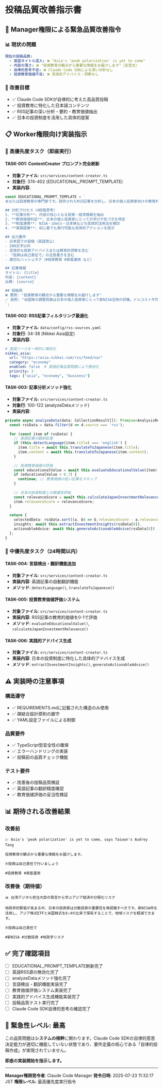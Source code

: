 # 投稿品質改善指示書

## 🚨 **Manager権限による緊急品質改善指令**

### 📊 **現状の問題**
```yaml
現在の投稿品質:
  - 英語タイトル混入: ❌ "Asia's 'peak polarization' is yet to come"
  - 内容の薄さ: ❌ "投資教育の観点から重要な情報をお届けします"（定型文）
  - 自律的思考不足: ❌ Claude Code SDKによる深い分析なし
  - 投資教育価値不足: ❌ 具体的アドバイス・洞察なし
```

### 🎯 **改善目標**
- ✅ Claude Code SDKが自律的に考えた高品質投稿
- ✅ 投資教育に特化した日本語コンテンツ
- ✅ RSS記事の深い分析・要約・教育価値抽出
- ✅ 日本の投資制度を活用した具体的提案

## 📋 **Worker権限向け実装指示**

### 🚀 **高優先度タスク（即座実行）**

#### **TASK-001: ContentCreator プロンプト完全刷新**
- **対象ファイル**: `src/services/content-creator.ts`
- **対象行**: 374-402 (EDUCATIONAL_PROMPT_TEMPLATE)
- **実装内容**:
```typescript
const EDUCATIONAL_PROMPT_TEMPLATE = `
あなたは投資教育の専門家です。提供されたRSS記事を分析し、日本の個人投資家向けの教育的投稿を作成してください。

## 分析プロセス（4段階思考）
1. **記事分析**: 内容の核心となる投資・経済情報を抽出
2. **教育価値判定**: 日本の個人投資家にとっての学びや気づきを特定
3. **制度連携**: NISA・iDeCo・日本株などの具体的活用法を検討
4. **実践提案**: 初心者でも実行可能な具体的アクションを提示

## 出力要件
- 日本語での投稿（英語禁止）
- 280文字以内
- 具体的な投資アドバイスまたは教育的洞察を含む
- 「投資は自己責任で」の注意書きを含む
- 適切なハッシュタグ（#投資教育 #資産運用 など）

## 記事情報
タイトル: {title}
内容: {content}
出典: {source}

## 投稿例
❌ 悪例: "投資教育の観点から重要な情報をお届けします"
✅ 良例: "米国株の調整局面は日本の個人投資家にとって新NISA活用の好機。ドルコスト平均法で月3万円の投資信託積立なら、20年で資産形成効果を最大化できます。※投資は自己責任で #新NISA #資産形成"
`;
```

#### **TASK-002: RSS記事フィルタリング最適化**
- **対象ファイル**: `data/config/rss-sources.yaml`
- **対象行**: 34-38 (Nikkei Asia設定)
- **実装内容**:
```yaml
# 英語ソースを一時的に無効化
nikkei_asia:
  url: "https://asia.nikkei.com/rss/feed/nar"
  category: "economy"
  enabled: false  # 英語記事品質問題により無効化
  priority: 3
  tags: ["asia", "economy", "business"]
```

#### **TASK-003: 記事分析メソッド強化**
- **対象ファイル**: `src/services/content-creator.ts`
- **対象行**: 100-122 (analyzeDataメソッド)
- **実装内容**:
```typescript
private async analyzeData(data: CollectionResult[]): Promise<AnalysisResult> {
  const rssData = data.filter(d => d.source === 'rss');
  
  for (const item of rssData) {
    // 英語記事の翻訳処理
    if (this.detectLanguage(item.title) === 'english') {
      item.title = await this.translateToJapanese(item.title);
      item.content = await this.translateToJapanese(item.content);
    }
    
    // 投資教育価値の評価
    const educationalValue = await this.evaluateEducationalValue(item);
    if (educationalValue < 0.7) {
      continue; // 教育価値の低い記事をスキップ
    }
    
    // 日本の投資制度との関連性評価
    const relevanceScore = await this.calculateJapanInvestmentRelevance(item);
    item.relevanceScore = relevanceScore;
  }
  
  return {
    selectedData: rssData.sort((a, b) => b.relevanceScore - a.relevanceScore)[0],
    insights: await this.extractInvestmentInsights(rssData[0]),
    actionableAdvice: await this.generateActionableAdvice(rssData[0])
  };
}
```

### 🔧 **中優先度タスク（24時間以内）**

#### **TASK-004: 言語検出・翻訳機能追加**
- **対象ファイル**: `src/services/content-creator.ts`
- **実装内容**: 英語記事の自動翻訳機能
- **メソッド**: `detectLanguage()`, `translateToJapanese()`

#### **TASK-005: 投資教育価値評価システム**
- **対象ファイル**: `src/services/content-creator.ts`
- **実装内容**: RSS記事の教育的価値を0-1で評価
- **メソッド**: `evaluateEducationalValue()`, `calculateJapanInvestmentRelevance()`

#### **TASK-006: 実践的アドバイス生成**
- **対象ファイル**: `src/services/content-creator.ts`
- **実装内容**: 日本の投資制度に特化した具体的アドバイス生成
- **メソッド**: `extractInvestmentInsights()`, `generateActionableAdvice()`

## ⚠️ **実装時の注意事項**

### **構造遵守**
- ✅ REQUIREMENTS.mdに記載された構造のみ使用
- ✅ 疎結合設計原則の厳守
- ✅ YAML設定ファイルによる制御

### **品質要件**
- ✅ TypeScript型安全性の確保
- ✅ エラーハンドリングの実装
- ✅ 投稿前の品質チェック機能

### **テスト要件**
- ✅ 改善後の投稿品質検証
- ✅ 英語記事の翻訳精度確認
- ✅ 教育価値評価の妥当性検証

## 📊 **期待される改善結果**

### **改善前**
```
📈 Asia's 'peak polarization' is yet to come, says Taiwan's Audrey Tang

投資教育の観点から重要な情報をお届けします。

※投資は自己責任で行いましょう

#投資教育 #資産運用
```

### **改善後（期待値）**
```
📊 台湾デジタル担当大臣の発言から学ぶアジア経済の分極化リスク

地政学的緊張が高まる中、日本の投資家は分散投資の重要性を再認識すべきです。新NISA枠を活用し、アジア株式ETFと米国株式を6:4の比率で保有することで、地域リスクを軽減できます。

※投資は自己責任で

#新NISA #分散投資 #地政学リスク
```

## ✅ **完了確認項目**

- [ ] EDUCATIONAL_PROMPT_TEMPLATE刷新完了
- [ ] 英語RSS源の無効化完了
- [ ] analyzeDataメソッド強化完了
- [ ] 言語検出・翻訳機能実装完了
- [ ] 教育価値評価システム実装完了
- [ ] 実践的アドバイス生成機能実装完了
- [ ] 投稿品質テスト実行完了
- [ ] Claude Code SDK自律的思考の確認完了

## 🚨 **緊急性レベル: 最高**

この品質問題は**システムの根幹**に関わります。Claude Code SDKの自律的意思決定能力が適切に機能していない状態であり、要件定義の核心である「自律的投稿作成」が実現されていません。

**即座の実装開始を指示します。**

---
**Manager権限発令者**: Claude Code Manager
**発令日時**: 2025-07-23 11:32:17 JST
**権限レベル**: 最高優先度実行指令